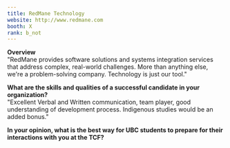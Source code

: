 ```yaml
---
title: RedMane Technology
website: http://www.redmane.com
booth: X
rank: b_not
---
```

**Overview**  
"RedMane provides software solutions and systems integration services that address complex, real-world challenges. More than anything else, we're a problem-solving company. Technology is just our tool."
  
**What are the skills and qualities of a successful candidate in your organization?**  
"Excellent Verbal and Written communication, team player, good understanding of development process. Indigenous studies would be an added bonus."
  
**In your opinion, what is the best way for UBC students to prepare for their interactions with you at the TCF?**  

